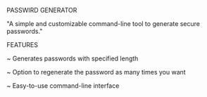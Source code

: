 PASSWIRD GENERATOR 

"A simple and customizable command-line tool to generate secure passwords."

FEATURES

~ Generates passwords with specified length

~ Option to regenerate the password as many times you want

~ Easy-to-use command-line interface
